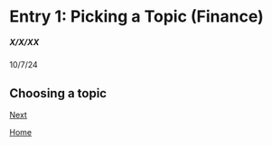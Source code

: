 # Entry 1: Picking a Topic (Finance)
##### X/X/XX
10/7/24
## Choosing a topic

[Next](entry02.md)

[Home](../README.md)
